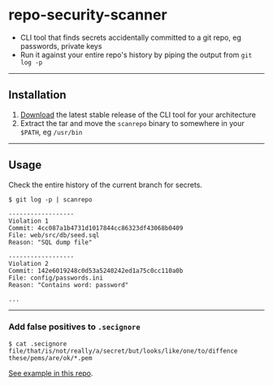 # repo-security-scanner

- CLI tool that finds secrets accidentally committed to a git repo, eg passwords, private keys
- Run it against your entire repo's history by piping the output from `git log -p`

-----------------------------------------------------------

## Installation
1. [Download](../../releases) the latest stable release of the CLI tool for your architecture
2. Extract the tar and move the ```scanrepo``` binary to somewhere in your `$PATH`, eg `/usr/bin`

-----------------------------------------------------------

## Usage

Check the entire history of the current branch for secrets.

```
$ git log -p | scanrepo

------------------
Violation 1
Commit: 4cc087a1b4731d1017844cc86323df43068b0409
File: web/src/db/seed.sql
Reason: "SQL dump file"

------------------
Violation 2
Commit: 142e6019248c0d53a5240242ed1a75c0cc110a0b
File: config/passwords.ini
Reason: "Contains word: password"

...
```

-----------------------------------------------------------
### Add false positives to `.secignore`

```
$ cat .secignore
file/that/is/not/really/a/secret/but/looks/like/one/to/diffence
these/pems/are/ok/*.pem
```

[See example in this repo](./.secignore).
